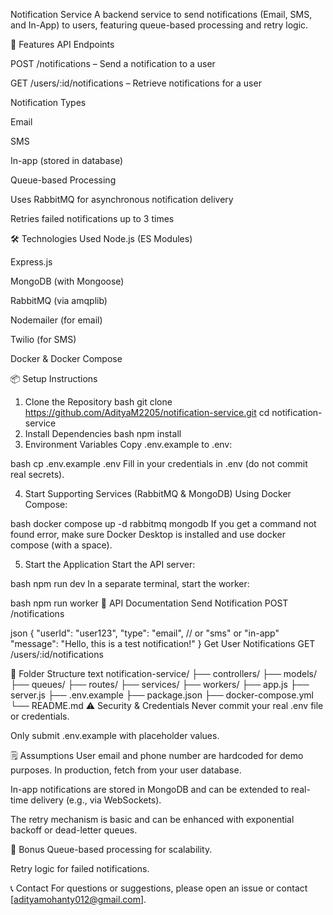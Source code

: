 Notification Service
A backend service to send notifications (Email, SMS, and In-App) to users, featuring queue-based processing and retry logic.

🚀 Features
API Endpoints

POST /notifications – Send a notification to a user

GET /users/:id/notifications – Retrieve notifications for a user

Notification Types

Email

SMS

In-app (stored in database)

Queue-based Processing

Uses RabbitMQ for asynchronous notification delivery

Retries failed notifications up to 3 times

🛠️ Technologies Used
Node.js (ES Modules)

Express.js

MongoDB (with Mongoose)

RabbitMQ (via amqplib)

Nodemailer (for email)

Twilio (for SMS)

Docker & Docker Compose

📦 Setup Instructions
1. Clone the Repository
bash
git clone https://github.com/AdityaM2205/notification-service.git
cd notification-service
2. Install Dependencies
bash
npm install
3. Environment Variables
Copy .env.example to .env:

bash
cp .env.example .env
Fill in your credentials in .env (do not commit real secrets).

4. Start Supporting Services (RabbitMQ & MongoDB)
Using Docker Compose:

bash
docker compose up -d rabbitmq mongodb
If you get a command not found error, make sure Docker Desktop is installed and use docker compose (with a space).

5. Start the Application
Start the API server:

bash
npm run dev
In a separate terminal, start the worker:

bash
npm run worker
📝 API Documentation
Send Notification
POST /notifications

json
{
  "userId": "user123",
  "type": "email", // or "sms" or "in-app"
  "message": "Hello, this is a test notification!"
}
Get User Notifications
GET /users/:id/notifications

🧩 Folder Structure
text
notification-service/
├── controllers/
├── models/
├── queues/
├── routes/
├── services/
├── workers/
├── app.js
├── server.js
├── .env.example
├── package.json
├── docker-compose.yml
└── README.md
⚠️ Security & Credentials
Never commit your real .env file or credentials.

Only submit .env.example with placeholder values.

🗒️ Assumptions
User email and phone number are hardcoded for demo purposes. In production, fetch from your user database.

In-app notifications are stored in MongoDB and can be extended to real-time delivery (e.g., via WebSockets).

The retry mechanism is basic and can be enhanced with exponential backoff or dead-letter queues.

🏁 Bonus
Queue-based processing for scalability.

Retry logic for failed notifications.

📞 Contact
For questions or suggestions, please open an issue or contact [adityamohanty012@gmail.com].

